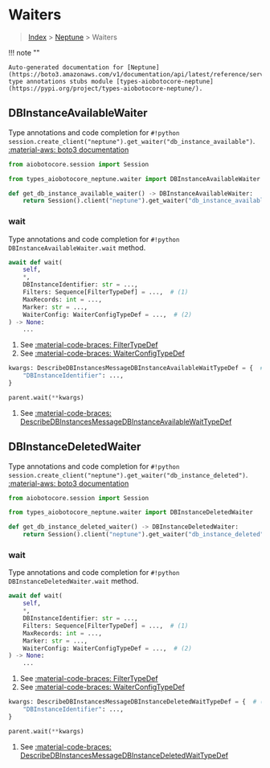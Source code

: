 # Waiters

> [Index](../README.md) > [Neptune](./README.md) > Waiters

!!! note ""

    Auto-generated documentation for [Neptune](https://boto3.amazonaws.com/v1/documentation/api/latest/reference/services/neptune.html#Neptune)
    type annotations stubs module [types-aiobotocore-neptune](https://pypi.org/project/types-aiobotocore-neptune/).

## DBInstanceAvailableWaiter

Type annotations and code completion for `#!python session.create_client("neptune").get_waiter("db_instance_available")`.
[:material-aws: boto3 documentation](https://boto3.amazonaws.com/v1/documentation/api/latest/reference/services/neptune.html#Neptune.Waiter.DBInstanceAvailable)

```python title="Usage example"
from aiobotocore.session import Session

from types_aiobotocore_neptune.waiter import DBInstanceAvailableWaiter

def get_db_instance_available_waiter() -> DBInstanceAvailableWaiter:
    return Session().client("neptune").get_waiter("db_instance_available")
```


### wait

Type annotations and code completion for `#!python DBInstanceAvailableWaiter.wait` method.

```python title="Method definition"
await def wait(
    self,
    *,
    DBInstanceIdentifier: str = ...,
    Filters: Sequence[FilterTypeDef] = ...,  # (1)
    MaxRecords: int = ...,
    Marker: str = ...,
    WaiterConfig: WaiterConfigTypeDef = ...,  # (2)
) -> None:
    ...
```

1. See [:material-code-braces: FilterTypeDef](./type_defs.md#filtertypedef) 
2. See [:material-code-braces: WaiterConfigTypeDef](./type_defs.md#waiterconfigtypedef) 


```python title="Usage example with kwargs"
kwargs: DescribeDBInstancesMessageDBInstanceAvailableWaitTypeDef = {  # (1)
    "DBInstanceIdentifier": ...,
}

parent.wait(**kwargs)
```

1. See [:material-code-braces: DescribeDBInstancesMessageDBInstanceAvailableWaitTypeDef](./type_defs.md#describedbinstancesmessagedbinstanceavailablewaittypedef) 
## DBInstanceDeletedWaiter

Type annotations and code completion for `#!python session.create_client("neptune").get_waiter("db_instance_deleted")`.
[:material-aws: boto3 documentation](https://boto3.amazonaws.com/v1/documentation/api/latest/reference/services/neptune.html#Neptune.Waiter.DBInstanceDeleted)

```python title="Usage example"
from aiobotocore.session import Session

from types_aiobotocore_neptune.waiter import DBInstanceDeletedWaiter

def get_db_instance_deleted_waiter() -> DBInstanceDeletedWaiter:
    return Session().client("neptune").get_waiter("db_instance_deleted")
```


### wait

Type annotations and code completion for `#!python DBInstanceDeletedWaiter.wait` method.

```python title="Method definition"
await def wait(
    self,
    *,
    DBInstanceIdentifier: str = ...,
    Filters: Sequence[FilterTypeDef] = ...,  # (1)
    MaxRecords: int = ...,
    Marker: str = ...,
    WaiterConfig: WaiterConfigTypeDef = ...,  # (2)
) -> None:
    ...
```

1. See [:material-code-braces: FilterTypeDef](./type_defs.md#filtertypedef) 
2. See [:material-code-braces: WaiterConfigTypeDef](./type_defs.md#waiterconfigtypedef) 


```python title="Usage example with kwargs"
kwargs: DescribeDBInstancesMessageDBInstanceDeletedWaitTypeDef = {  # (1)
    "DBInstanceIdentifier": ...,
}

parent.wait(**kwargs)
```

1. See [:material-code-braces: DescribeDBInstancesMessageDBInstanceDeletedWaitTypeDef](./type_defs.md#describedbinstancesmessagedbinstancedeletedwaittypedef) 
